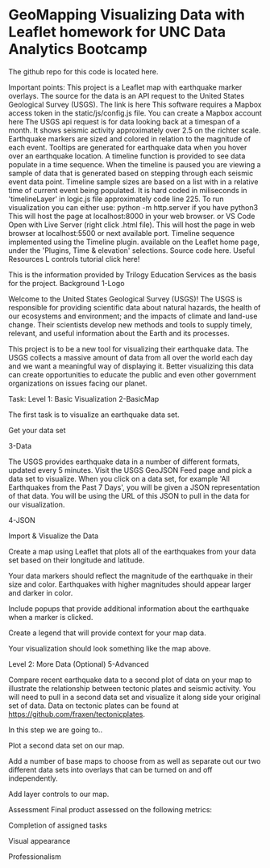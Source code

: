 # GeoMapping Visualizing Data with Leaflet homework for UNC Data Analytics Bootcamp
The github repo for this code is located here.

Important points:
This project is a Leaflet map with earthquake marker overlays.
The source for the data is an API request to the United States Geological Survey (USGS). The link is here
This software requires a Mapbox access token in the static/js/config.js file. You can create a Mapbox account here
The USGS api request is for data looking back at a timespan of a month. It shows seismic activity approximately over 2.5 on the richter scale.
Earthquake markers are sized and colored in relation to the magnitude of each event.
Tooltips are generated for earthquake data when you hover over an earthquake location.
A timeline function is provided to see data populate in a time sequence. When the timeline is paused you are viewing a sample of data that is generated based on stepping through each seismic event data point.
Timeline sample sizes are based on a list with in a relative time of current event being populated. It is hard coded in miliseconds in 'timelineLayer' in logic.js file approximately code line 225.
To run visualization you can either use:
python -m http.server if you have python3
This will host the page at localhost:8000 in your web browser.
or VS Code Open with Live Server (right click .html file).
This will host the page in web browser at localhost:5500 or next available port.
Timeline sequence implemented using the Timeline plugin.
available on the Leaflet home page, under the 'Plugins, Time & elevation' selections. Source code here.
Useful Resources
L controls tutorial click here!

This is the information provided by Trilogy Education Services as the basis for the project.
Background
1-Logo

Welcome to the United States Geological Survey (USGS)! The USGS is responsible for providing scientific data about natural hazards, the health of our ecosystems and environment; and the impacts of climate and land-use change. Their scientists develop new methods and tools to supply timely, relevant, and useful information about the Earth and its processes.

This project is to be a new tool for visualizing their earthquake data. The USGS collects a massive amount of data from all over the world each day and we want a meaningful way of displaying it. Better visualizing this data can create opportunities to educate the public and even other government organizations on issues facing our planet.

Task:
Level 1: Basic Visualization
2-BasicMap

The first task is to visualize an earthquake data set.

Get your data set

3-Data

The USGS provides earthquake data in a number of different formats, updated every 5 minutes. Visit the USGS GeoJSON Feed page and pick a data set to visualize. When you click on a data set, for example 'All Earthquakes from the Past 7 Days', you will be given a JSON representation of that data. You will be using the URL of this JSON to pull in the data for our visualization.

4-JSON

Import & Visualize the Data

Create a map using Leaflet that plots all of the earthquakes from your data set based on their longitude and latitude.

Your data markers should reflect the magnitude of the earthquake in their size and color. Earthquakes with higher magnitudes should appear larger and darker in color.

Include popups that provide additional information about the earthquake when a marker is clicked.

Create a legend that will provide context for your map data.

Your visualization should look something like the map above.

Level 2: More Data (Optional)
5-Advanced

Compare recent earthquake data to a second plot of data on your map to illustrate the relationship between tectonic plates and seismic activity. You will need to pull in a second data set and visualize it along side your original set of data. Data on tectonic plates can be found at https://github.com/fraxen/tectonicplates.

In this step we are going to..

Plot a second data set on our map.

Add a number of base maps to choose from as well as separate out our two different data sets into overlays that can be turned on and off independently.

Add layer controls to our map.

Assessment
Final product assessed on the following metrics:

Completion of assigned tasks

Visual appearance

Professionalism

